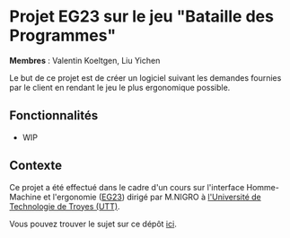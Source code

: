 # Projet EG23 sur le jeu "Bataille des Programmes"
**Membres** : Valentin Koeltgen, Liu Yichen

Le but de ce projet est de créer un logiciel suivant les demandes fournies par le client en rendant le jeu le plus ergonomique possible.

## Fonctionnalités
- WIP

## Contexte

Ce projet a été effectué dans le cadre d'un cours sur l'interface Homme-Machine et l'ergonomie ([EG23](https://moodle.utt.fr/course/view.php?id=1976)) dirigé par M.NIGRO
à [l'Université de Technologie de Troyes (UTT)](https://www.utt.fr).

Vous pouvez trouver le sujet sur ce
dépôt [ici](https://github.com/koeltv/BattleOfPrograms_Game/blob/master/projet_eg23_p22.pdf).
